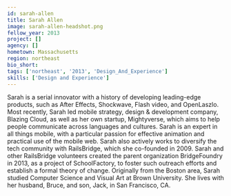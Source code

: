 ```yaml
---
id: sarah-allen
title: Sarah Allen
image: sarah-allen-headshot.png
fellow_year: 2013
project: []
agency: []
hometown: Massachusetts
region: northeast
bio_short: 
tags: ['northeast', '2013', 'Design_And_Experience']
skills: ['Design and Experience']
---
```


Sarah is a serial innovator with a history of developing leading-edge products, such as After Effects, Shockwave, Flash video, and OpenLaszlo.  Most recently, Sarah led mobile strategy, design & development company, Blazing Cloud, as well as her own startup, Mightyverse, which aims to help people communicate across languages and cultures.  Sarah is an expert in all things mobile, with a particular passion for effective animation and practical use of the mobile web.  Sarah also actively works to diversify the tech community with RailsBridge, which she co-founded in 2009.  Sarah and other RailsBridge volunteers created the parent organization BridgeFoundry in 2013, as a project of SchoolFactory, to foster such outreach efforts and establish a formal theory of change.  Originally from the Boston area, Sarah studied Computer Science and Visual Art at Brown University.  She lives with her husband, Bruce, and son, Jack, in San Francisco, CA.
